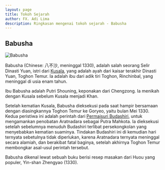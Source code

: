 ```yaml
---
layout: page
title: Tokoh Sejarah
author: FX. Adi Lima
description: Ringkasan mengenai tokoh sejarah - Babusha
---
```


## Babusha

![Babusha](/assets/images/babusha.jpg)

Babusha (Chinese: 八不沙, meninggal 1330), adalah salah seorang Selir Dinasti Yuan, istri dari 
[Kusala](kusala "Kusala atau Khutughtu Khan adalah ayah Kaisar Toghon Temur, kaisar terakhir Dinasti Yuan. Baca selengkapnya..."),
yang adalah ayah dari kaisar terakhir Dinasti Yuan, Toghon Temur. Ia adalah ibu dari adik tiri Toghon, Rinchinbal,
yang meninggal di usia enam tahun.

Ibu Babusha adalah Putri Shouning, keponakan dari Chengzong. Ia menikah dengan Kusala sebelum Kusala menjadi Khan.

Setelah kematian Kusala, Babusha dieksekusi pada saat hampir bersamaan dengan diasingkannya Toghon Temur ke Goryeo,
yaitu bulan Mei 1330. Kedua peristiwa ini adalah perintah dari 
[Permaisuri Budashiri](budashiri "Budashiri adalah permaisuri dari Tugh Temur, adik kandung Kusala, ayah Toghon."),
untuk mengamankan penobatan Aratnadara sebagai Putra Mahkota. Ia dieksekusi setelah sebelumnya menuduh Budashiri terlibat
persekongkolan yang menyebabkan kematian suaminya. Tindakan Budashiri ini di kemudian hari ternyata sebetulnya tidak 
diperlukan, karena Aratnadara ternyata meninggal secara alamiah, dan berakibat fatal baginya, setelah akhirnya 
Toghon Temur membongkar asal-usul perintah tersebut.

Babusha dikenal lewat sebuah buku berisi resep masakan dari Huou yang populer, Yin-shan Zhengyao (1330).

